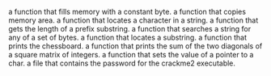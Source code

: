a function that fills memory with a constant byte.
a function that copies memory area.
a function that locates a character in a string.
a function that gets the length of a prefix substring.
a function that searches a string for any of a set of bytes.
a function that locates a substring.
a function that prints the chessboard.
a function that prints the sum of the two diagonals of a square matrix of integers.
a function that sets the value of a pointer to a char.
a file that contains the password for the crackme2 executable.
